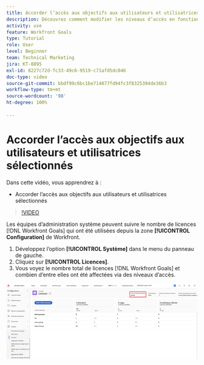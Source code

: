 ```yaml
---
title: Accorder l’accès aux objectifs aux utilisateurs et utilisatrices sélectionnés
description: Découvrez comment modifier les niveaux d’accès en fonction du type de licence de vos utilisateurs et utilisatrices dans  [!DNL Workfront Goals].
activity: use
feature: Workfront Goals
type: Tutorial
role: User
level: Beginner
team: Technical Marketing
jira: KT-8895
exl-id: 8227c72d-fc33-49c6-9519-c71afd5dc046
doc-type: video
source-git-commit: bbdf99c6bc1be714077fd94fc3f8325394de36b3
workflow-type: tm+mt
source-wordcount: '98'
ht-degree: 100%

---
```


# Accorder l’accès aux objectifs aux utilisateurs et utilisatrices sélectionnés

Dans cette vidéo, vous apprendrez à :

* Accorder l’accès aux objectifs aux utilisateurs et utilisatrices sélectionnés

>[!VIDEO](https://video.tv.adobe.com/v/335189/?quality=12&learn=on&enablevpops=1)

Les équipes d’administration système peuvent suivre le nombre de licences [!DNL Workfront Goals] qui ont été utilisées depuis la zone **[!UICONTROL Configuration]** de Workfront.

1. Développez l’option **[!UICONTROL Système]** dans le menu du panneau de gauche.
1. Cliquez sur **[!UICONTROL Licences]**.
1. Vous voyez le nombre total de licences [!DNL Workfront Goals] et combien d’entre elles ont été affectées via des niveaux d’accès.

![Une capture d’écran du nombre de licences [!DNL Workfront Goals] dans la zone Paramètres de [!DNL Workfront]](assets/02-workfront-goals-licenses.png)
